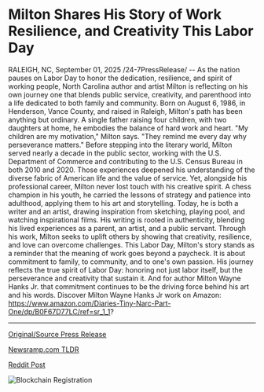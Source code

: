 # Milton Shares His Story of Work Resilience, and Creativity This Labor Day

RALEIGH, NC, September 01, 2025 /24-7PressRelease/ -- As the nation pauses on Labor Day to honor the dedication, resilience, and spirit of working people, North Carolina author and artist Milton is reflecting on his own journey one that blends public service, creativity, and parenthood into a life dedicated to both family and community.  Born on August 6, 1986, in Henderson, Vance County, and raised in Raleigh, Milton's path has been anything but ordinary. A single father raising four children, with two daughters at home, he embodies the balance of hard work and heart. "My children are my motivation," Milton says. "They remind me every day why perseverance matters."  Before stepping into the literary world, Milton served nearly a decade in the public sector, working with the U.S. Department of Commerce and contributing to the U.S. Census Bureau in both 2010 and 2020. Those experiences deepened his understanding of the diverse fabric of American life and the value of service.  Yet, alongside his professional career, Milton never lost touch with his creative spirit. A chess champion in his youth, he carried the lessons of strategy and patience into adulthood, applying them to his art and storytelling. Today, he is both a writer and an artist, drawing inspiration from sketching, playing pool, and watching inspirational films.  His writing is rooted in authenticity, blending his lived experiences as a parent, an artist, and a public servant. Through his work, Milton seeks to uplift others by showing that creativity, resilience, and love can overcome challenges.  This Labor Day, Milton's story stands as a reminder that the meaning of work goes beyond a paycheck. It is about commitment to family, to community, and to one's own passion. His journey reflects the true spirit of Labor Day: honoring not just labor itself, but the perseverance and creativity that sustain it. And for author Milton Wayne Hanks Jr. that commitment continues to be the driving force behind his art and his words. Discover Milton Wayne Hanks Jr work on Amazon: https://www.amazon.com/Diaries-Tiny-Narc-Part-One/dp/B0F67D77LC/ref=sr_1_1? 

---

[Original/Source Press Release](https://www.24-7pressrelease.com/press-release/526361/milton-shares-his-story-of-work-resilience-and-creativity-this-labor-day)
                    

[Newsramp.com TLDR](https://newsramp.com/curated-news/nc-author-milton-blends-public-service-art-parenthood-for-labor-day/a83e4aef6b2e4c7c53e2931855f715b6) 

 



[Reddit Post](https://www.reddit.com/r/Lifestyle_Culture/comments/1n5i62x/nc_author_milton_blends_public_service_art/) 



![Blockchain Registration](https://cdn.newsramp.app/24-7PressRelease/qrcode/259/1/icy2dm6.webp)